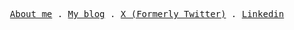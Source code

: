<p align="center">
  <samp>
    <a href="">About me</a> .
    <a href="">My blog</a> .
    <a href="https://x.com/lhmam_anass">X (Formerly Twitter)</a> .
    <a href="www.linkedin.com/in/el-hmam-anass-371326332">Linkedin</a>
  </samp>
</p>
